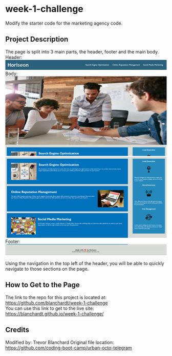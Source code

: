 # week-1-challenge
Modify the starter code for the marketing agency code.

## Project Description
The page is split into 3 main parts, the header, footer and the main body.  
Header:
![Header](./assets/images/header.png)
Body:
![Hero Image](./assets/images/hero-image.png)
![Main Body](./assets/images/main-body.png)
Footer:
![Footer](./assets/images/footer.png)

Using the navigation in the top left of the header, you will be able to quickly navigate to those sections on the page.

## How to Get to the Page
The link to the repo for this project is located at: https://github.com/blanchardt/week-1-challenge  
You can use this link to get to the live site: https://blanchardt.github.io/week-1-challenge/

## Credits
Modified by: Trevor Blanchard
Original file location: https://github.com/coding-boot-camp/urban-octo-telegram
